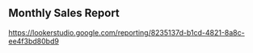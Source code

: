 ## Monthly Sales Report

https://lookerstudio.google.com/reporting/8235137d-b1cd-4821-8a8c-ee4f3bd80bd9
